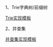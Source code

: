 
1、Trie字典树/前缀树

[Trie实现模板](leetcode/editor/cn/[208]实现Trie(前缀树).java)


2、并查集 

[并查集实现模板](leetcode/editor/cn/UnionFind.java)